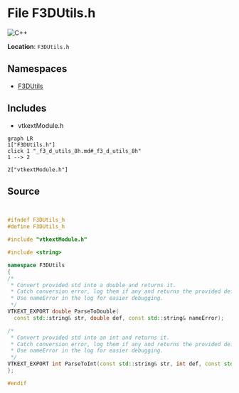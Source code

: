 # File F3DUtils.h

![][C++]

**Location**: `F3DUtils.h`





## Namespaces

* [F3DUtils](namespace_f3_d_utils.md)

## Includes

* vtkextModule.h


```mermaid
graph LR
1["F3DUtils.h"]
click 1 "_f3_d_utils_8h.md#_f3_d_utils_8h"
1 --> 2

2["vtkextModule.h"]

```


## Source


```cpp


#ifndef F3DUtils_h
#define F3DUtils_h

#include "vtkextModule.h"

#include <string>

namespace F3DUtils
{
/*
 * Convert provided std into a double and returns it.
 * Catch conversion error, log them if any and returns the provided def value.
 * Use nameError in the log for easier debugging.
 */
VTKEXT_EXPORT double ParseToDouble(
  const std::string& str, double def, const std::string& nameError);

/*
 * Convert provided std into an int and returns it.
 * Catch conversion error, log them if any and returns the provided def value.
 * Use nameError in the log for easier debugging.
 */
VTKEXT_EXPORT int ParseToInt(const std::string& str, int def, const std::string& nameError);
};

#endif
```


[public]: https://img.shields.io/badge/-public-brightgreen (public)
[static]: https://img.shields.io/badge/-static-lightgrey (static)
[protected]: https://img.shields.io/badge/-protected-yellow (protected)
[private]: https://img.shields.io/badge/-private-red (private)
[C++]: https://img.shields.io/badge/language-C%2B%2B-blue (C++)